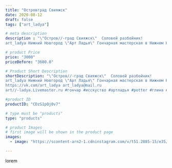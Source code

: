 ```yaml
---
title: "Островград Свияжск"
date: 2020-08-12
draft: false
tags: ["art_ladya"]

# meta description
description : "\"Остров//-град Свияжск\"  Соловей разбойник! 
art_ladya Нижний Новгород \"Арт Ладья\" Гончарная мастерская в Нижнем Новгороде. Изготовление керамики и мастер//"

# product Price
price: "3000"
priceBefore: "3600.0"

# Product Short Description
shortDescription: "\"Остров//-град Свияжск\"  Соловей разбойник! 
art_ladya Нижний Новгород \"Арт Ладья\" Гончарная мастерская в Нижнем Новгороде. Изготовление керамики и мастер//-классы по обучению. 
https://vk.com/art_ladya art_ladya@mail.ru 
art//-ladya.Livemaster.ru #гончар #исскуство #артладья #potter #глина #керамикаручнаяработа #гончарнаямастерская #керамиканазаказ #handmade #посудаизглины #керамика #гончарнаяпосуда #эксклюзивнаякерамика #dishes #decor #ceramicar #nntoday #claygoods #фестиваль #earthenware #ceramic #design #artladya #мастеркласс #свияжск #ceramicart #sviyazhsk #гончарныйкруг #авторскаякерамика"

#product ID
productID: "CDzS1pOj0v7"

# type must be "products"
type: "products"

# product Images
# first image will be shown in the product page
images:
  - image: "https://scontent-arn2-1.cdninstagram.com/v/t51.2885-15/e35/117312648_299159264750121_8663102167386704887_n.jpg?se=7&tp=1&_nc_ht=scontent-arn2-1.cdninstagram.com&_nc_cat=109&_nc_ohc=Swkz6IIOqvUAX-PmQd-&ccb=7-4&oh=ea95a4918ab25d544c0ae0f405b1b5ec&oe=6084FEE2&_nc_sid=86f79a&ig_cache_key=MjM3NDMyNDI3OTc5MTUzNzE0Nw%3D%3D.2-ccb7-4"

---
```

lorem
